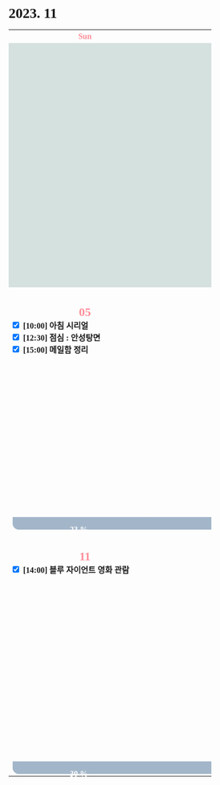 <h1>2023. 11</h1>

<style>
  @font-face {
  font-family: KyoboHandwriting;
  src: url(assets/fonts/KyoboHandwriting2020pdy.ttf);
  }

  * {
    box-sizing: border-box;
    padding: 0;
    margin: 0;
    font-family: KyoboHandwriting;
    font-weight: bold;
    position: relative;

    /*variable*/
    --color-red: #FF8E99;
  }

  .xxxx-xx-x {
    background-color: #D5E1DF;
  }

  .week {
    width: 18em;
    min-width: 18em;
    max-width: 18em;
    text-align: center;
  }

  .weekend {
    color: var(--color-red);
  }

  .day {
    height: 30em;
    display: flex;
    flex-direction: column;
  }

  .date {
    text-align: center;
  }

  .DONE {
    display: flex;
    justify-items: center;
    gap: 0.5em;
  }

  .TODO {
    display: flex;
    justify-items: center;
    gap: 0.5em;
  }

  .↑ {
    flex-grow: 1;
  }

  .graph {
    position: relative;
    padding-left: 0.5em;
    padding-right: 2em;
    height: 1.6em;
    width: var(--size-w);

    display: flex;
    flex-wrap: wrap;
    justify-content: space-between;
    margin-top: 0.2em;
    border-radius: 0.8em;
    background: var(--color-bg);
    color: var(--color-txt);

    z-index: var(--index);
  }

  .graph-head {
    position: absolute;
    top: 0;
    right: 0;
    height: 1.6em;
    width: var(--size-head);
    border-radius: 0.8em 0.8em 0.8em 0;
    background: var(--color-bg);
  }

  .graph--head {
    position: absolute;
    top: 0;
    right: 0;
    height: 1.6em;
    width: var(--size-head);
    border-radius: 0 0.8em 0.8em 0.8em;
    background: var(--color-bg);
  }

  .graph-tail {
    position: absolute;
    bottom: 0;
    right: 0;
    height: var(--size-tail);
    width: 1.6em;
    border-radius: 0 0 0.8em 0;
    background: var(--color-bg);
  }

  .graph--tail {
    position: absolute;
    top: 0;
    right: 0;
    height: var(--size-tail);
    width: 1.6em;
    border-radius: 0 0.8em 0 0;
    background: var(--color-bg);
  }

  .graph-progress {
    width: 100%;
    text-align: center;
  }
</style>

<table>
  <tr><th class="week weekend"> Sun </th><th class="week"> Mon </th><th class="week"> Tue </th><th class="week"> Wed </th><th class="week"> Thu </th><th class="week"> Fri </th><th class="week weekend"> Sat </th></tr>
  <tr>
    <td class="xxxx-xx-x" colspan="3" style="">
    <td class="2023-11-01"><div class="day"><h2 class="date">01</h2><label class="DONE"><input type="checkbox" checked>[07:40] 아침 : 커피 & 음악감상</label><label class="DONE"><input type="checkbox" checked>[15:08] 바닐라 틸트 적용</label><div class="↑ DONE"></div><div class="↑ TODO"></div><div class="graph" style="--index: 10; --size-w: 18em; --size-head: 0em; --size-tail: 2.5rem; --color-bg: #A3B6C9; --color-txt: #FFFFFF;"><div class="graph-head"></div><p class="graph-title">● 포트폴리오 프론트 페이지</p><div class="graph--tail"></div></div><div class="graph" style="--index: 0; --size-w: 16em; --size-head: 0em; --size-tail: 0em; --color-bg: #FFD400; --color-txt: #000000;"><div class="graph--head"></div><p class="graph-title">● vanilla-tilt 포팅</p><div class="graph-tail"></div></div></div></td>
    <td class="2023-11-02"><div class="day"><h2 class="date">02</h2><label class="DONE"><input type="checkbox" checked>[07:40] 아침 : 커피 & 음악감상</label><div class="↑ DONE"></div><label class="TODO"><input type="checkbox" c hecked>알고리즘 풀이</label><div class="↑ TODO"></div><div class="graph" style="--index: 10; --size-w: 18em; --size-head: 21em; --size-tail: 0; --color-bg: #A3B6C9; --color-txt: #FFFFFF;"><div class="graph--head"></div><p class="graph-progress">20 %</p><div class="graph-tail"></div></div></div></td>
    <td class="2023-11-03"><div class="day"><h2 class="date">03</h2><label class="DONE"><input type="checkbox" checked>[07:40] 아침 : 커피 & 음악감상</label><label class="TODO"><input type="checkbox" checked>[10:00] 알고리즘 : BJ 1244</label><label class="TODO"><input type="checkbox" checked>[12:00] 점심 : 짜장라면</label><label class="TODO"><input type="checkbox" checked>[18:00] 저녁 : 떡국</label><div class="↑ DONE"></div><div class="↑ TODO"></div><div class="graph" style="--index: 10; --size-w: 18em; --size-head: 21em; --size-tail: 0; --color-bg: #A3B6C9; --color-txt: #FFFFFF;"><div class="graph-head"></div><p class="graph-progress">21%</p><div class="graph-tail"></div></div></div></td>
    <td class="2023-11-04"><div class="day"><h2 class="date weekend">04</h2><label class="DONE"><input type="checkbox" checked>[07:40] 아침 : 커피 & 음악감상</label><label class="TODO"><input type="checkbox" checked>[10:00] 추도예배</label><label class="TODO"><input type="checkbox" checked>[12:00] 할아버지 백세연</label><label class="TODO"><input type="checkbox" checked>[12:30] 점심 : 계룡스파텔</label><label class="TODO"><input type="checkbox" checked>[15:00] 대청소</label><label class="TODO"><input type="checkbox" checked>[17:00] 가구 분해 청소</label><label class="TODO"><input type="checkbox" checked>[18:00] 저녁 : 굴비</label><div class="↑ DONE"></div><div class="↑ TODO"></div><div class="graph" style="--index: 10; --size-w: 18em; --size-head: 21em; --size-tail: 0; --color-bg: #A3B6C9; --color-txt: #FFFFFF;"><div class="graph-head"></div><p class="graph-progress">22 %</p><div class="graph-tail"></div></div></div></td>
  </tr>
    <td class="2023-11-05"><div class="day"><h2 class="date weekend">05</h2><label class="DONE"><input type="checkbox" checked>[10:00] 아침 시리얼</label><label class="DONE"><input type="checkbox" checked>[12:30] 점심 : 안성탕면</label><label class="DONE"><input type="checkbox" checked>[15:00] 메일함 정리</label><div class="↑ DONE"></div><div class="↑ TODO"></div><div class="graph" style="--index: 10; --size-w: 18em; --size-head: 18em; --size-tail: 0; --color-bg: #A3B6C9; --color-txt: #FFFFFF;"><div class="graph--head"></div><p class="graph-progress">23 %</p><div class="graph-tail"></div></div></div></td>
    <td class="2023-11-06"><div class="day"><h2 class="date">06</h2><div class="↑ DONE"></div><div class="↑ TODO"></div><div class="graph" style="--index: 10; --size-w: 18em; --size-head: 21em; --size-tail: 0; --color-bg: #A3B6C9; --color-txt: #FFFFFF;"><div class="graph-head"></div><p class="graph-progress">24 %</p><div class="graph-tail"></div></div></div></td>
    <td class="2023-11-07">
      <div class="day">
        <h2 class="date">07</h2>
        <div class="↑ DONE"></div>
        <div class="↑ TODO"></div>
        <div class="graph" style="--index: 10; --size-w: 18em; --size-head: 21em; --size-tail: 0; --color-bg: #A3B6C9; --color-txt: #FFFFFF;">
          <div class="graph--head"></div>
          <p class="graph-progress">25 %</p>
          <div class="graph-tail"></div>
        </div>
      </div>
    </td>
    <td class="2023-11-08">
      <div class="day">
        <h2 class="date">08</h2>
        <label class="DONE"><input type="checkbox" checked>[10:00] 아침 시리얼</label>
        <div class="↑ DONE"></div>
        <div class="↑ TODO"></div>
        <div class="graph" style="--index: 10; --size-w: 18em; --size-head: 21em; --size-tail: 0; --color-bg: #A3B6C9; --color-txt: #FFFFFF;">
          <div class="graph--head"></div>
          <p class="graph-progress">26 %</p>
          <div class="graph-tail"></div>
        </div>
      </div>
    </td>
    <td class="2023-11-09">
      <div class="day">
        <h2 class="date">09</h2>
        <label class="DONE"><input type="checkbox" checked>[12:00] 점심 : 진라면</label>
        <div class="↑ DONE"></div>
        <div class="↑ TODO"></div>
        <div class="graph" style="--index: 10; --size-w: 18em; --size-head: 21em; --size-tail: 0; --color-bg: #A3B6C9; --color-txt: #FFFFFF;">
          <div class="graph--head"></div>
          <p class="graph-progress">27 %</p>
          <div class="graph-tail"></div>
        </div>
      </div>
    </td>
    <td class="2023-11-10">
      <div class="day">
        <h2 class="date">10</h2>
        <div class="↑ DONE"></div>
        <div class="↑ TODO"></div>
        <div class="graph" style="--index: 10; --size-w: 18em; --size-head: 21em; --size-tail: 0; --color-bg: #A3B6C9; --color-txt: #FFFFFF;">
          <div class="graph--head"></div>
          <p class="graph-progress">28 %</p>
          <div class="graph-tail"></div>
        </div>
      </div>
    </td>
    <td class="2023-11-11">
      <div class="day">
        <h2 class="date weekend">11</h2>
        <label class="DONE"><input type="checkbox" checked>[14:00] 블루 자이언트 영화 관람</label>
        <div class="↑ DONE"></div>
        <div class="↑ TODO"></div>
        <div class="graph" style="--index: 10; --size-w: 18em; --size-head: 21em; --size-tail: 1.6rem; --color-bg: #A3B6C9; --color-txt: #FFFFFF;">
          <div class="graph--head"></div>
          <p class="graph-progress">29 %</p>
          <div class="graph--tail"></div>
        </div>
      </div>
    </td>
  </tr>
  <tr>
    <td class="2023-11-11">
      <div class="day">
        <h2 class="date weekend">11</h2>
        <label class="DONE"><input type="checkbox" checked>[14:00] 블루 자이언트 영화 관람</label>
        <div class="↑ DONE"></div>
        <div class="↑ TODO"></div>
        <div class="graph" style="--index: 10; --size-w: 18em; --size-head: 18em; --size-tail: 0; --color-bg: #A3B6C9; --color-txt: #FFFFFF;">
          <div class="graph--head"></div>
          <p class="graph-progress">30 %</p>
          <div class="graph-tail"></div>
        </div>
      </div>
    </td>
    <td class="2023-11-12">
      <div class="day">
        <h2 class="date">12</h2>
        <div class="↑ DONE"></div>
        <div class="↑ TODO"></div>
        <div class="graph" style="--index: 10; --size-w: 18em; --size-head: 21em; --size-tail: 0; --color-bg: #A3B6C9; --color-txt: #FFFFFF;">
          <div class="graph-head"></div>
          <p class="graph-progress">31 %</p>
          <div class="graph-tail"></div>
        </div>
      </div>
    </td>
    <td class="2023-11-13">
      <div class="day">
        <h2 class="date">13</h2>
        <label class="DONE"><input type="checkbox" checked>[14:00] 블루 자이언트 영화 관람</label>
        <div class="↑ DONE"></div>
        <div class="↑ TODO"></div>
        <div class="graph" style="--index: 10; --size-w: 18em; --size-head: 21em; --size-tail: 0; --color-bg: #A3B6C9; --color-txt: #FFFFFF;">
          <div class="graph-head"></div>
          <p class="graph-progress">32 %</p>
          <div class="graph-tail"></div>
        </div>
      </div>
    </td>
  </tr>
</table>
